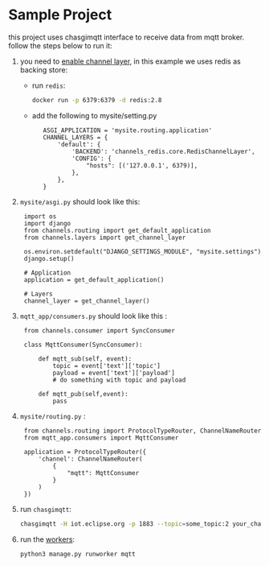 # Sample Project
this project uses chasgimqtt interface to receive data from mqtt broker.
follow the steps below to run it:

1) you need to [enable channel layer](https://channels.readthedocs.io/en/latest/tutorial/part_2.html#enable-a-channel-layer),
   in this example we uses redis as backing store:
   - run `redis`:
        ```bash
        docker run -p 6379:6379 -d redis:2.8
        ```
   - add the following to mysite/setting.py
     
            ASGI_APPLICATION = 'mysite.routing.application'
            CHANNEL_LAYERS = {
                'default': {
                    'BACKEND': 'channels_redis.core.RedisChannelLayer',
                    'CONFIG': {
                        "hosts": [('127.0.0.1', 6379)],
                    },
                },
            }
2) `mysite/asgi.py` should look like this:

        import os
        import django
        from channels.routing import get_default_application
        from channels.layers import get_channel_layer
        
        os.environ.setdefault("DJANGO_SETTINGS_MODULE", "mysite.settings")
        django.setup()
        
        # Application
        application = get_default_application()
        
        # Layers
        channel_layer = get_channel_layer()
        
3) `mqtt_app/consumers.py` should look like this :

        from channels.consumer import SyncConsumer

        class MqttConsumer(SyncConsumer):
        
            def mqtt_sub(self, event):
                topic = event['text']['topic']
                payload = event['text']['payload']
                # do something with topic and payload
                
            def mqtt_pub(self,event):
                pass

                
4) `mysite/routing.py` :

        from channels.routing import ProtocolTypeRouter, ChannelNameRouter
        from mqtt_app.consumers import MqttConsumer
        
        application = ProtocolTypeRouter({
            'channel': ChannelNameRouter(
                {
                    "mqtt": MqttConsumer
                }
            )
        })
        
5) run `chasgimqtt`:

    ```bash
    chasgimqtt -H iot.eclipse.org -p 1883 --topic=some_topic:2 your_channel_application.asgi:channel_layer
    ```

6) run the [workers](https://channels.readthedocs.io/en/latest/topics/worker.html#worker-and-background-tasks):

    ```bash
    python3 manage.py runworker mqtt
    ```